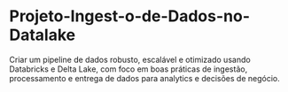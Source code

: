 # Projeto-Ingest-o-de-Dados-no-Datalake
Criar um pipeline de dados robusto, escalável e otimizado usando Databricks e Delta Lake, com foco em boas práticas de ingestão, processamento e entrega de dados para analytics e decisões de negócio.
